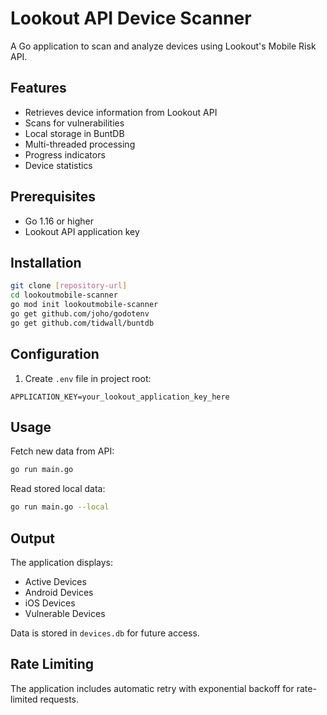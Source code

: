 # Lookout API Device Scanner

A Go application to scan and analyze devices using Lookout's Mobile Risk API.

## Features

- Retrieves device information from Lookout API
- Scans for vulnerabilities
- Local storage in BuntDB
- Multi-threaded processing
- Progress indicators
- Device statistics

## Prerequisites

- Go 1.16 or higher
- Lookout API application key

## Installation

```bash
git clone [repository-url]
cd lookoutmobile-scanner
go mod init lookoutmobile-scanner
go get github.com/joho/godotenv
go get github.com/tidwall/buntdb
```

## Configuration

1. Create `.env` file in project root:
```
APPLICATION_KEY=your_lookout_application_key_here
```

## Usage

Fetch new data from API:
```bash
go run main.go
```

Read stored local data:
```bash
go run main.go --local
```

## Output

The application displays:
- Active Devices
- Android Devices
- iOS Devices
- Vulnerable Devices

Data is stored in `devices.db` for future access.

## Rate Limiting

The application includes automatic retry with exponential backoff for rate-limited requests.




